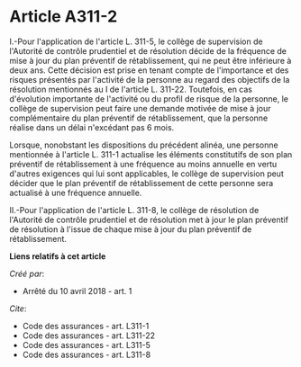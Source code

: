 # Article A311-2

I.-Pour l'application de l'article L. 311-5, le collège de supervision de l'Autorité de contrôle prudentiel et de résolution
décide de la fréquence de mise à jour du plan préventif de rétablissement, qui ne peut être inférieure à deux ans. Cette
décision est prise en tenant compte de l'importance et des risques présentés par l'activité de la personne au regard des
objectifs de la résolution mentionnés au I de l'article L. 311-22. Toutefois, en cas d'évolution importante de l'activité ou
du profil de risque de la personne, le collège de supervision peut faire une demande motivée de mise à jour complémentaire du
plan préventif de rétablissement, que la personne réalise dans un délai n'excédant pas 6 mois. 

Lorsque, nonobstant les dispositions du précédent alinéa, une personne mentionnée à l'article L. 311-1 actualise les éléments
constitutifs de son plan préventif de rétablissement à une fréquence au moins annuelle en vertu d'autres exigences qui lui
sont applicables, le collège de supervision peut décider que le plan préventif de rétablissement de cette personne sera
actualisé à une fréquence annuelle. 

II.-Pour l'application de l'article L. 311-8, le collège de résolution de l'Autorité de contrôle prudentiel et de résolution
met à jour le plan préventif de résolution à l'issue de chaque mise à jour du plan préventif de rétablissement.

**Liens relatifs à cet article**

_Créé par_:

  - Arrêté du 10 avril 2018 - art. 1

_Cite_:

  - Code des assurances - art. L311-1
  - Code des assurances - art. L311-22
  - Code des assurances - art. L311-5
  - Code des assurances - art. L311-8
